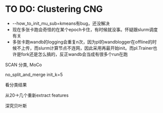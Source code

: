 # TO DO: Clustering CNG 

- --how_to_init_mu_sub=kmeans有bug，还没解决
- 现在多张卡跑会奇怪的在某个epoch卡住，有时候就没事。怀疑跟slurm调度有关
- 多张卡跑wandb的logging会重复n次，因为pl的wandblogger在offline的时候不上传，而slurm计算节点不连网，因此采用再最开始init。而pl.Trainer也许是fork还是怎么搞的，反正wandb会当成有很多个run在跑


SCAN 分类, MoCo

no_split_and_merge init_k=5 

看分类结果

从20->几个重新extract features


深究贝叶斯




